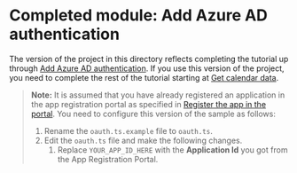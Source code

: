 # Completed module: Add Azure AD authentication

The version of the project in this directory reflects completing the tutorial up through [Add Azure AD authentication](https://docs.microsoft.com/graph/training/angular-tutorial?tutorial-step=3). If you use this version of the project, you need to complete the rest of the tutorial starting at [Get calendar data](https://docs.microsoft.com/graph/training/angular-tutorial?tutorial-step=4).

> **Note:** It is assumed that you have already registered an application in the app registration portal as specified in [Register the app in the portal](https://docs.microsoft.com/graph/training/angular-tutorial?tutorial-step=2). You need to configure this version of the sample as follows:
>
> 1. Rename the `oauth.ts.example` file to `oauth.ts`.
> 1. Edit the `oauth.ts` file and make the following changes.
>     1. Replace `YOUR_APP_ID_HERE` with the **Application Id** you got from the App Registration Portal.